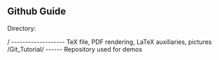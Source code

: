 ## Github Guide

Directory:

/ ------------------- TeX file, PDF rendering, LaTeX auxiliaries, pictures
/Git_Tutorial/ ------ Repository used for demos
